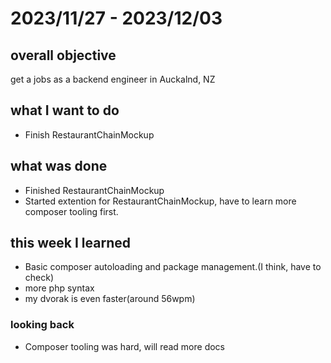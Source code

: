 # 2023/11/27 - 2023/12/03

## overall objective
get a jobs as a backend engineer in Auckalnd, NZ

## what I want to do
- Finish RestaurantChainMockup

## what was done
- Finished RestaurantChainMockup
- Started extention for RestaurantChainMockup, have to learn more composer tooling first.

## this week I learned
- Basic composer autoloading and package management.(I think, have to check)
- more php syntax
- my dvorak is even faster(around 56wpm)

### looking back
- Composer tooling was hard, will read more docs